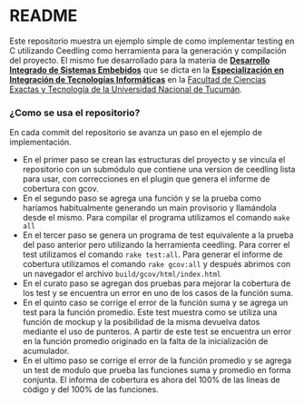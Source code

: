 # README #

Este repositorio muestra un ejemplo simple de como implementar testing en C utilizando Ceedling como herramienta para la generación y compilación del proyecto. El mismo fue desarrollado para la materia de [**Desarrollo Integrado de Sistemas Embebidos**](http://www.microprocesadores.unt.edu.ar/sistemasembebidos/) que se dicta en la [**Especialización en Integración de Tecnologías Informáticas**](http://www.facet.unt.edu.ar/eiti/) en la [Facultad de Ciencias Exactas y Tecnología de la Universidad Nacional de Tucumán](http://www.facet.unt.edu.ar). 

### ¿Como se usa el repositorio? ###

En cada commit del repositorio se avanza un paso en el ejemplo de implementación. 

* En el primer paso se crean las estructuras del proyecto y se vincula el repositorio con un submódulo que contiene una version de ceedling lista para usar, con correcciones en el plugin que genera el informe de cobertura con gcov.
* En el segundo paso se agrega una función y se la prueba como haríamos habitualmente generando un main provisorio y llamándola desde el mismo. Para compilar el programa utilizamos el comando `make all`
* En el tercer paso se genera un programa de test equivalente a la prueba del paso anterior pero utilizando la herramienta ceedling. Para correr el test utilizamos el comando `rake test:all`. Para generar el informe de cobertura utilizamos el comando `rake gcov:all`
y después abrimos con un navegador el archivo `build/gcov/html/index.html`
* En el curato paso se agregan dos pruebas para mejorar la cobertura de los test y se encuentra un error en uno de los casos de la función suma.
* En el quinto caso se corrige el error de la función suma y se agrega un test para la función promedio. Este test muestra como se utiliza una función de mockup y la posibilidad de la misma devuelva datos mediante el uso de punteros. A partir de este test se encuentra un error en la función promedio originado en la falta de la inicialización de acumulador.
* En el ultimo paso se corrige el error de la función promedio y se agrega un test de modulo que prueba las funciones suma y promedio en forma conjunta. El informa de cobertura es ahora del 100% de las lineas de código y del 100% de las funciones.